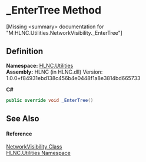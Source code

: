 # _EnterTree Method


\[Missing &lt;summary&gt; documentation for "M:HLNC.Utilities.NetworkVisibility._EnterTree"\]



## Definition
**Namespace:** <a href="N_HLNC_Utilities">HLNC.Utilities</a>  
**Assembly:** HLNC (in HLNC.dll) Version: 1.0.0+f84931ebd138c456b4e0448f1a8e3814bd665733

**C#**
``` C#
public override void _EnterTree()
```



## See Also


#### Reference
<a href="T_HLNC_Utilities_NetworkVisibility">NetworkVisibility Class</a>  
<a href="N_HLNC_Utilities">HLNC.Utilities Namespace</a>  
